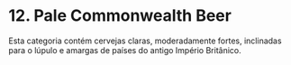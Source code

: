 # 12. Pale Commonwealth Beer

Esta categoria contém cervejas claras, moderadamente fortes, inclinadas para o lúpulo e amargas de países do antigo Império Britânico.
